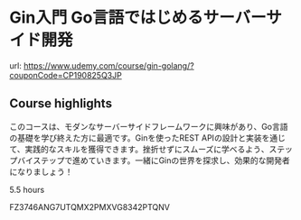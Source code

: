 # Gin入門 Go言語ではじめるサーバーサイド開発

url: https://www.udemy.com/course/gin-golang/?couponCode=CP190825Q3JP

## Course highlights

このコースは、モダンなサーバーサイドフレームワークに興味があり、Go言語の基礎を学び終えた方に最適です。Ginを使ったREST APIの設計と実装を通じて、実践的なスキルを獲得できます。挫折せずにスムーズに学べるよう、ステップバイステップで進めていきます。一緒にGinの世界を探求し、効果的な開発者になりましょう！

5.5 hours

FZ3746ANG7UTQMX2PMXVG8342PTQNV